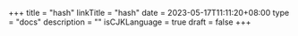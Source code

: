 +++
title = "hash"
linkTitle = "hash"
date = 2023-05-17T11:11:20+08:00
type = "docs"
description = ""
isCJKLanguage = true
draft = false
+++